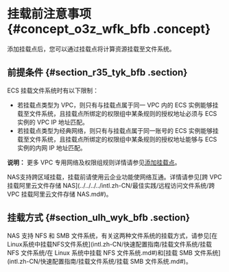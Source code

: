 # 挂载前注意事项 {#concept_o3z_wfk_bfb .concept}

添加挂载点后，您可以通过挂载点将计算资源挂载至文件系统。

## 前提条件 {#section_r35_tyk_bfb .section}

ECS 挂载文件系统时有以下限制：

-   若挂载点类型为 VPC，则只有与挂载点属于同一 VPC 内的 ECS 实例能够挂载至文件系统，且挂载点所绑定的权限组中某条规则的授权地址必须与 ECS 实例的 VPC IP 地址匹配。
-   若挂载点类型为经典网络，则只有与挂载点属于同一账号的 ECS 实例能够挂载至文件系统，且挂载点所绑定的权限组中某条规则的授权地址能够与 ECS 实例的内网 IP 地址匹配。

**说明：** 更多 VPC 专用网络及权限组规则详情请参见[添加挂载点](intl.zh-CN/快速配置指南/添加挂载点.md#)。

NAS支持跨区域挂载，挂载前请使用云企业功能使网络互通。详情请参见[跨 VPC 挂载阿里云文件存储 NAS](../../../../intl.zh-CN/最佳实践/远程访问文件系统/跨 VPC 挂载阿里云文件存储 NAS.md#)。

## 挂载方式 {#section_ulh_wyk_bfb .section}

NAS 支持 NFS 和 SMB 文件系统，有关这两种文件系统的挂载方式，请参见[在Linux系统中挂载NFS文件系统](intl.zh-CN/快速配置指南/挂载文件系统/挂载 NFS 文件系统/在 Linux 系统中挂载 NFS 文件系统.md#)和[挂载 SMB 文件系统](intl.zh-CN/快速配置指南/挂载文件系统/挂载 SMB 文件系统.md#)。

